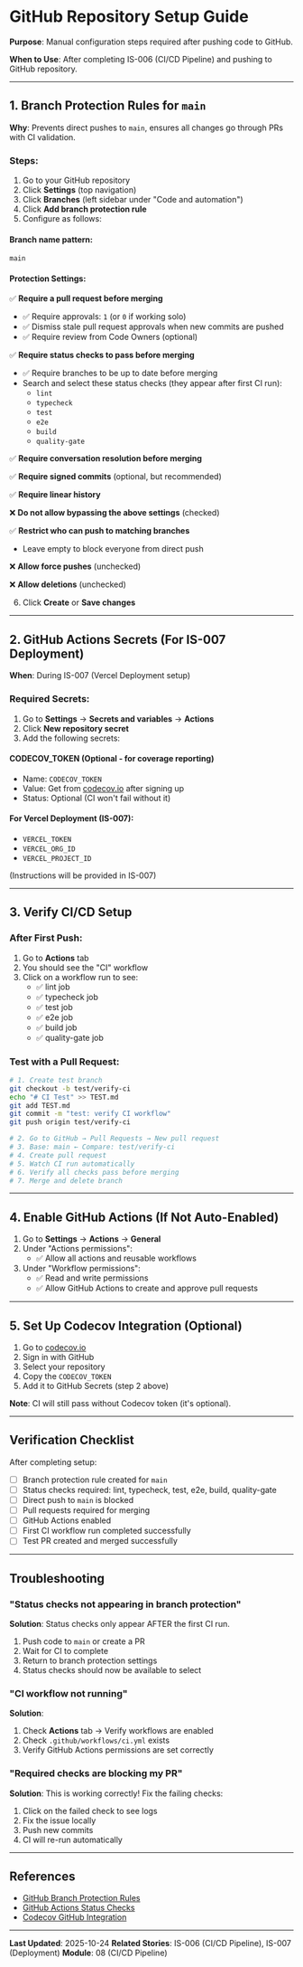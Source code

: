 # GitHub Repository Setup Guide

**Purpose**: Manual configuration steps required after pushing code to GitHub.

**When to Use**: After completing IS-006 (CI/CD Pipeline) and pushing to GitHub repository.

---

## 1. Branch Protection Rules for `main`

**Why**: Prevents direct pushes to `main`, ensures all changes go through PRs with CI validation.

### Steps:

1. Go to your GitHub repository
2. Click **Settings** (top navigation)
3. Click **Branches** (left sidebar under "Code and automation")
4. Click **Add branch protection rule**
5. Configure as follows:

#### **Branch name pattern:**
```
main
```

#### **Protection Settings:**

✅ **Require a pull request before merging**
- ✅ Require approvals: `1` (or `0` if working solo)
- ✅ Dismiss stale pull request approvals when new commits are pushed
- ✅ Require review from Code Owners (optional)

✅ **Require status checks to pass before merging**
- ✅ Require branches to be up to date before merging
- Search and select these status checks (they appear after first CI run):
  - `lint`
  - `typecheck`
  - `test`
  - `e2e`
  - `build`
  - `quality-gate`

✅ **Require conversation resolution before merging**

✅ **Require signed commits** (optional, but recommended)

✅ **Require linear history**

❌ **Do not allow bypassing the above settings** (checked)

✅ **Restrict who can push to matching branches**
- Leave empty to block everyone from direct push

❌ **Allow force pushes** (unchecked)

❌ **Allow deletions** (unchecked)

6. Click **Create** or **Save changes**

---

## 2. GitHub Actions Secrets (For IS-007 Deployment)

**When**: During IS-007 (Vercel Deployment setup)

### Required Secrets:

1. Go to **Settings** → **Secrets and variables** → **Actions**
2. Click **New repository secret**
3. Add the following secrets:

#### **CODECOV_TOKEN** (Optional - for coverage reporting)
- Name: `CODECOV_TOKEN`
- Value: Get from [codecov.io](https://codecov.io) after signing up
- Status: Optional (CI won't fail without it)

#### **For Vercel Deployment** (IS-007):
- `VERCEL_TOKEN`
- `VERCEL_ORG_ID`
- `VERCEL_PROJECT_ID`

(Instructions will be provided in IS-007)

---

## 3. Verify CI/CD Setup

### After First Push:

1. Go to **Actions** tab
2. You should see the "CI" workflow
3. Click on a workflow run to see:
   - ✅ lint job
   - ✅ typecheck job
   - ✅ test job
   - ✅ e2e job
   - ✅ build job
   - ✅ quality-gate job

### Test with a Pull Request:

```bash
# 1. Create test branch
git checkout -b test/verify-ci
echo "# CI Test" >> TEST.md
git add TEST.md
git commit -m "test: verify CI workflow"
git push origin test/verify-ci

# 2. Go to GitHub → Pull Requests → New pull request
# 3. Base: main ← Compare: test/verify-ci
# 4. Create pull request
# 5. Watch CI run automatically
# 6. Verify all checks pass before merging
# 7. Merge and delete branch
```

---

## 4. Enable GitHub Actions (If Not Auto-Enabled)

1. Go to **Settings** → **Actions** → **General**
2. Under "Actions permissions":
   - ✅ Allow all actions and reusable workflows
3. Under "Workflow permissions":
   - ✅ Read and write permissions
   - ✅ Allow GitHub Actions to create and approve pull requests

---

## 5. Set Up Codecov Integration (Optional)

1. Go to [codecov.io](https://codecov.io)
2. Sign in with GitHub
3. Select your repository
4. Copy the `CODECOV_TOKEN`
5. Add it to GitHub Secrets (step 2 above)

**Note**: CI will still pass without Codecov token (it's optional).

---

## Verification Checklist

After completing setup:

- [ ] Branch protection rule created for `main`
- [ ] Status checks required: lint, typecheck, test, e2e, build, quality-gate
- [ ] Direct push to `main` is blocked
- [ ] Pull requests required for merging
- [ ] GitHub Actions enabled
- [ ] First CI workflow run completed successfully
- [ ] Test PR created and merged successfully

---

## Troubleshooting

### "Status checks not appearing in branch protection"

**Solution**: Status checks only appear AFTER the first CI run.

1. Push code to `main` or create a PR
2. Wait for CI to complete
3. Return to branch protection settings
4. Status checks should now be available to select

### "CI workflow not running"

**Solution**:

1. Check **Actions** tab → Verify workflows are enabled
2. Check `.github/workflows/ci.yml` exists
3. Verify GitHub Actions permissions are set correctly

### "Required checks are blocking my PR"

**Solution**: This is working correctly! Fix the failing checks:

1. Click on the failed check to see logs
2. Fix the issue locally
3. Push new commits
4. CI will re-run automatically

---

## References

- [GitHub Branch Protection Rules](https://docs.github.com/en/repositories/configuring-branches-and-merges-in-your-repository/managing-protected-branches/about-protected-branches)
- [GitHub Actions Status Checks](https://docs.github.com/en/pull-requests/collaborating-with-pull-requests/collaborating-on-repositories-with-code-quality-features/about-status-checks)
- [Codecov GitHub Integration](https://docs.codecov.com/docs/github-tutorial)

---

**Last Updated**: 2025-10-24
**Related Stories**: IS-006 (CI/CD Pipeline), IS-007 (Deployment)
**Module**: 08 (CI/CD Pipeline)
